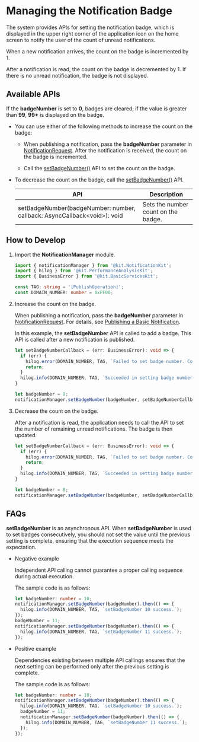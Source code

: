 # Managing the Notification Badge

The system provides APIs for setting the notification badge, which is displayed in the upper right corner of the application icon on the home screen to notify the user of the count of unread notifications.

When a new notification arrives, the count on the badge is incremented by 1.

After a notification is read, the count on the badge is decremented by 1. If there is no unread notification, the badge is not displayed.


## Available APIs

If the **badgeNumber** is set to **0**, badges are cleared; if the value is greater than **99**, **99+** is displayed on the badge.

- You can use either of the following methods to increase the count on the badge:

   - When publishing a notification, pass the **badgeNumber** parameter in [NotificationRequest](../reference/apis-notification-kit/js-apis-inner-notification-notificationRequest.md#notificationrequest). After the notification is received, the count on the badge is incremented.

   - Call the [setBadgeNumber()](../reference/apis-notification-kit/js-apis-notificationManager.md#notificationmanagersetbadgenumber10) API to set the count on the badge.

- To decrease the count on the badge, call the [setBadgeNumber()](../reference/apis-notification-kit/js-apis-notificationManager.md#notificationmanagersetbadgenumber10) API.

  | **API**| **Description**|
  | -------- | -------- |
  | setBadgeNumber(badgeNumber: number, callback: AsyncCallback\<void\>): void | Sets the number count on the badge.|


## How to Develop

1. Import the **NotificationManager** module.

   ```ts
   import { notificationManager } from '@kit.NotificationKit';
   import { hilog } from '@kit.PerformanceAnalysisKit';
   import { BusinessError } from '@kit.BasicServicesKit';
   
   const TAG: string = '[PublishOperation]';
   const DOMAIN_NUMBER: number = 0xFF00;
   ```

2. Increase the count on the badge.

   When publishing a notification, pass the **badgeNumber** parameter in [NotificationRequest](../reference/apis-notification-kit/js-apis-inner-notification-notificationRequest.md#notificationrequest). For details, see [Publishing a Basic Notification](text-notification.md).
   
   In this example, the **setBadgeNumber** API is called to add a badge. This API is called after a new notification is published.
   
    ```ts
    let setBadgeNumberCallback = (err: BusinessError): void => {
      if (err) {
        hilog.error(DOMAIN_NUMBER, TAG, `Failed to set badge number. Code is ${err.code}, message is ${err.message}`);
        return;
      }
      hilog.info(DOMAIN_NUMBER, TAG, `Succeeded in setting badge number.`);
    }

    let badgeNumber = 9;
    notificationManager.setBadgeNumber(badgeNumber, setBadgeNumberCallback);
    ```

3. Decrease the count on the badge.

   After a notification is read, the application needs to call the API to set the number of remaining unread notifications. The badge is then updated.

    ```ts
    let setBadgeNumberCallback = (err: BusinessError): void => {
      if (err) {
        hilog.error(DOMAIN_NUMBER, TAG, `Failed to set badge number. Code is ${err.code}, message is ${err.message}`);
        return;
      }
      hilog.info(DOMAIN_NUMBER, TAG, `Succeeded in setting badge number.`);
    }

    let badgeNumber = 8;
    notificationManager.setBadgeNumber(badgeNumber, setBadgeNumberCallback);
    ```

## FAQs

**setBadgeNumber** is an asynchronous API. When **setBadgeNumber** is used to set badges consecutively, you should not set the value until the previous setting is complete, ensuring that the execution sequence meets the expectation.

- Negative example

    Independent API calling cannot guarantee a proper calling sequence during actual execution.

    The sample code is as follows:

    ```ts
    let badgeNumber: number = 10;
    notificationManager.setBadgeNumber(badgeNumber).then(() => {
      hilog.info(DOMAIN_NUMBER, TAG, `setBadgeNumber 10 success.`);
    });
    badgeNumber = 11;
    notificationManager.setBadgeNumber(badgeNumber).then(() => {
      hilog.info(DOMAIN_NUMBER, TAG, `setBadgeNumber 11 success.`);
    });
    ```

- Positive example

    Dependencies existing between multiple API callings ensures that the next setting can be performed only after the previous setting is complete.

    The sample code is as follows:

    ```ts
    let badgeNumber: number = 10;
    notificationManager.setBadgeNumber(badgeNumber).then(() => {
      hilog.info(DOMAIN_NUMBER, TAG, `setBadgeNumber 10 success.`);
      badgeNumber = 11;
      notificationManager.setBadgeNumber(badgeNumber).then(() => {
        hilog.info(DOMAIN_NUMBER, TAG, `setBadgeNumber 11 success.`);
      });
    });
    ```
